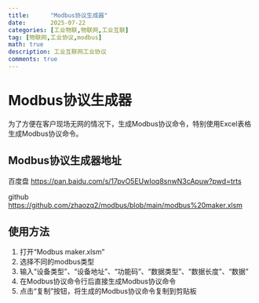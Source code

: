 ```yaml
---
title:      "Modbus协议生成器"
date:       2025-07-22
categories: [工业物联,物联网,工业互联]
tag: [物联网,工业协议,modbus]
math: true
description: 工业互联网工业协议
comments: true
---
```


# Modbus协议生成器
  为了方便在客户现场无网的情况下，生成Modbus协议命令，特别使用Excel表格生成Modbus协议命令。  
## Modbus协议生成器地址
百度盘
 https://pan.baidu.com/s/17pvO5EUwIoq8snwN3cApuw?pwd=trts
 
github
 https://github.com/zhaozq2/modbus/blob/main/modbus%20maker.xlsm

## 使用方法
1. 打开“Modbus maker.xlsm”
2. 选择不同的modbus类型  
3. 输入“设备类型”、“设备地址”、“功能码”、“数据类型”、“数据长度”、“数据”  
4. 在Modbus协议命令行后直接生成Modbus协议命令  
5. 点击“复制”按钮，将生成的Modbus协议命令复制到剪贴板  
